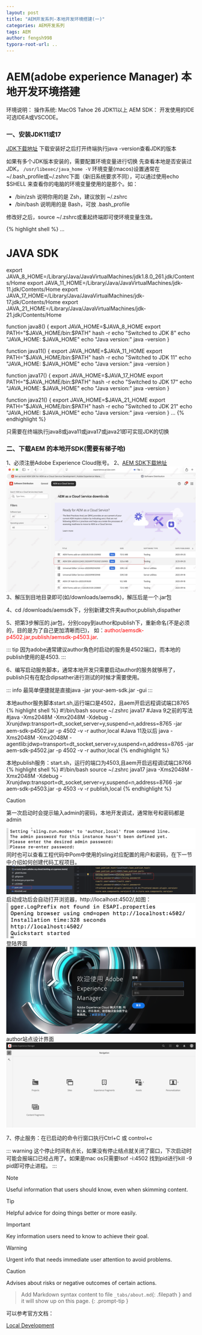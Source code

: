 ```yaml
---
layout: post
title: "AEM开发系列-本地开发环境搭建(一)"
categories: AEM开发系列
tags: AEM
author: fengsh998
typora-root-url: ..
---
```


# AEM(adobe experience Manager) 本地开发环境搭建

环境说明：
操作系统: MacOS Tahoe 26
JDK11以上
AEM SDK：
开发使用的IDE可选IDEA或VSCODE。

### 一、安装JDK11或17
[JDK下载地址](https://www.oracle.com/java/technologies/downloads/?er=221886)
下载安装好之后打开终端执行java -version查看JDK的版本

如果有多个JDK版本安装的，需要配置环境变量进行切换
先查看本地是否安装过JDK，
`
/usr/libexec/java_home -V
`
环境变量(macos)设置通常在~/.bash_profile或~/.zshrc下面（新旧系统要求不同），可以通过使用echo $SHELL 来查看你的电脑的环境变量使用的是那个。如：
* /bin/zsh 说明你用的是 Zsh，建议放到 ~/.zshrc
* /bin/bash 说明用的是 Bash，可放 .bash_profile

修改好之后，source ~/.zshrc或重起终端即可使环境变量生效。

{% highlight shell %}
...
# JAVA SDK
export JAVA_8_HOME=/Library/Java/JavaVirtualMachines/jdk1.8.0_261.jdk/Contents/Home
export JAVA_11_HOME=/Library/Java/JavaVirtualMachines/jdk-11.jdk/Contents/Home
export JAVA_17_HOME=/Library/Java/JavaVirtualMachines/jdk-17.jdk/Contents/Home
export JAVA_21_HOME=/Library/Java/JavaVirtualMachines/jdk-21.jdk/Contents/Home

function java8() {
  export JAVA_HOME=$JAVA_8_HOME
  export PATH="$JAVA_HOME/bin:$PATH"
  hash -r
  echo "Switched to JDK 8"
  echo "JAVA_HOME: $JAVA_HOME"
  echo "Java version:"
  java -version
}

function java11() {
  export JAVA_HOME=$JAVA_11_HOME
  export PATH="$JAVA_HOME/bin:$PATH"
  hash -r
  echo "Switched to JDK 11"
  echo "JAVA_HOME: $JAVA_HOME"
  echo "Java version:"
  java -version
}

function java17() {
  export JAVA_HOME=$JAVA_17_HOME
  export PATH="$JAVA_HOME/bin:$PATH"
  hash -r
  echo "Switched to JDK 17"
  echo "JAVA_HOME: $JAVA_HOME"
  echo "Java version:"
  java -version
}

function java21() {
  export JAVA_HOME=$JAVA_21_HOME
  export PATH="$JAVA_HOME/bin:$PATH"
  hash -r
  echo "Switched to JDK 21"
  echo "JAVA_HOME: $JAVA_HOME"
  echo "Java version:"
  java -version
}
...
{% endhighlight %}

只需要在终端执行java8或java11或java17或java21即可实现JDK的切换

### 二、下载AEM 的本地开SDK(需要有梯子哈)
1、必须注册Adobe Experience Cloud账号。
2、[AEM SDK下载地址](https://experience.adobe.com/#/downloads/content/software-distribution/en/aemcloud.html)
![img](/assets/articles/aem/本地环境/aem-sdk-downloads.jpg)
3、解压到目地目录即可(如/downloads/aemsdk)，解压后是一个.jar包

4、cd /downloads/aemsdk下，分别新建文件夹author,publish,dispather

5、把第3步解压的.jar包，分别copy到author和publish下，重新命名(不是必须的，目的是为了自己更加清晰而已)，
如：<font color="red">author/aemsdk-p4502.jar,publish/aemsdk-p4503.jar</font>.

::: tip
因为adobe通常建议author角色时启动的服务是4502端口，而本地的publish使用的是4503.
:::

6、编写启动服务脚本，通常本地开发只需要启动author的服务就够用了，publish只有在配合dipsather进行测试的时候才需要使用。

::: info
最简单便捷就是直接java -jar your-aem-sdk.jar -gui
:::

本地author服务脚本start.sh,运行端口是4502，且aem开启远程调试端口8765
{% highlight shell %}
#!/bin/bash
source ~/.zshrc
java17
#Java 9之前的写法
#java -Xms2048M -Xmx2048M -Xdebug -Xrunjdwp:transport=dt_socket,server=y,suspend=n,address=8765 -jar aem-sdk-p4502.jar -p 4502 -v -r author,local
#Java 11及以后
java -Xms2048M -Xmx2048M -agentlib:jdwp=transport=dt_socket,server=y,suspend=n,address=8765 -jar aem-sdk-p4502.jar -p 4502 -v -r author,local
{% endhighlight %}

本地publish服务：start.sh，运行的端口为4503,且aem开启远程调试端口8766
{% highlight shell %}
#!/bin/bash
source ~/.zshrc
java17
java -Xms2048M -Xmx2048M -Xdebug -Xrunjdwp:transport=dt_socket,server=y,suspend=n,address=8766 -jar aem-sdk-p4503.jar -p 4503 -v -r publish,local
{% endhighlight %}

> [!CAUTION]
> 第一次启动时会提示输入admin的密码，本地开发调试，通常账号和密码都是admin

![img](/assets/articles/aem/本地环境/start-author-pwd.png)
同时也可以查看工程代码中Pom中使用的sling对应配置的用户和密码，在下一节中介绍如何创建代码工程项目。
![img](/assets/articles/aem/本地环境/start-dev-code-pom.png)
启动成功后会自动打开浏览器，http://localhost:4502/,如图：
![img](/assets/articles/aem/本地环境/start-success.png)
登陆界面
![img](/assets/articles/aem/本地环境/start-welcome.png)
author站点设计界面
![img](/assets/articles/aem/本地环境/start-manager.png)

7、停止服务：在已启动的命令行窗口执行Ctrl+C 或 control+c

::: warning
这个停止时间有点长，如果没有停止结点就关闭了窗口，下次启动时可能会报端口已经占用了。如果是mac os只需要lsof -i:4502 找到pid进行kill -9 pid即可停止进程。
:::

> [!NOTE]
> Useful information that users should know, even when skimming content.

> [!TIP]
> Helpful advice for doing things better or more easily.

> [!IMPORTANT]
> Key information users need to know to achieve their goal.

> [!WARNING]
> Urgent info that needs immediate user attention to avoid problems.

> [!CAUTION]
> 
> Advises about risks or negative outcomes of certain actions.


> Add Markdown syntax content to file `_tabs/about.md`{: .filepath } and it will show up on this page.
{: .prompt-tip }

可以参考官方文档：

[Local Development](https://experienceleague.adobe.com/en/docs/experience-manager-learn/cloud-service/local-development-environment-set-up/aem-runtime)


